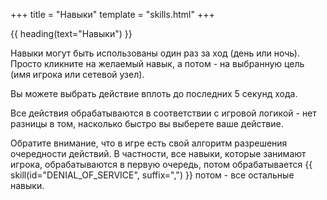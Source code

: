 +++
title = "Навыки"
template = "skills.html"
+++

{{ heading(text="Навыки") }}

Навыки могут быть использованы один раз за ход (день или ночь).  Просто кликните на желаемый навык, а потом - на выбранную цель (имя игрока или сетевой узел).

Вы можете выбрать действие вплоть до последних 5 секунд хода.

Все действия обрабатываются в соответствии с игровой логикой - нет разницы в том, насколько быстро вы выберете ваше действие.

Обратите внимание, что в игре есть свой алгоритм разрешения очередности действий.  В частности, все навыки, которые занимают игрока, обрабатываются в первую очередь, потом обрабатывается {{ skill(id="DENIAL_OF_SERVICE", suffix=",") }} потом - все остальные навыки.
